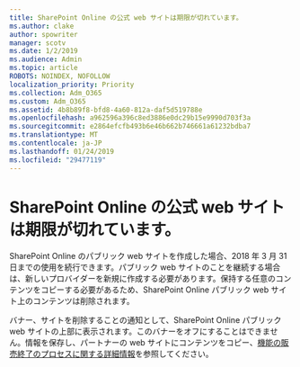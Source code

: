 ```yaml
---
title: SharePoint Online の公式 web サイトは期限が切れています。
ms.author: clake
author: spowriter
manager: scotv
ms.date: 1/2/2019
ms.audience: Admin
ms.topic: article
ROBOTS: NOINDEX, NOFOLLOW
localization_priority: Priority
ms.collection: Adm_O365
ms.custom: Adm_O365
ms.assetid: 4b8b89f8-bfd8-4a60-812a-daf5d519788e
ms.openlocfilehash: a962596a396c8ed3886e0dc29b15e9990d703f3a
ms.sourcegitcommit: e2864efcfb493b6e46b662b746661a61232bdba7
ms.translationtype: MT
ms.contentlocale: ja-JP
ms.lasthandoff: 01/24/2019
ms.locfileid: "29477119"
---
```

# <a name="sharepoint-online-public-websites-are-being-discontinued"></a>SharePoint Online の公式 web サイトは期限が切れています。

SharePoint Online のパブリック web サイトを作成した場合、2018 年 3 月 31日までの使用を続行できます。パブリック web サイトのことを継続する場合は、新しいプロバイダーを新規に作成する必要があります。保持する任意のコンテンツをコピーする必要があるため、SharePoint Online パブリック web サイト上のコンテンツは削除されます。
  
バナー、サイトを削除することの通知として、SharePoint Online パブリック web サイトの上部に表示されます。このバナーをオフにすることはできません。情報を保存し、パートナーの web サイトにコンテンツをコピー、[機能の販売終了のプロセスに関する詳細情報](https://go.microsoft.com/fwlink/?linkid=866980)を参照してください。 
  

